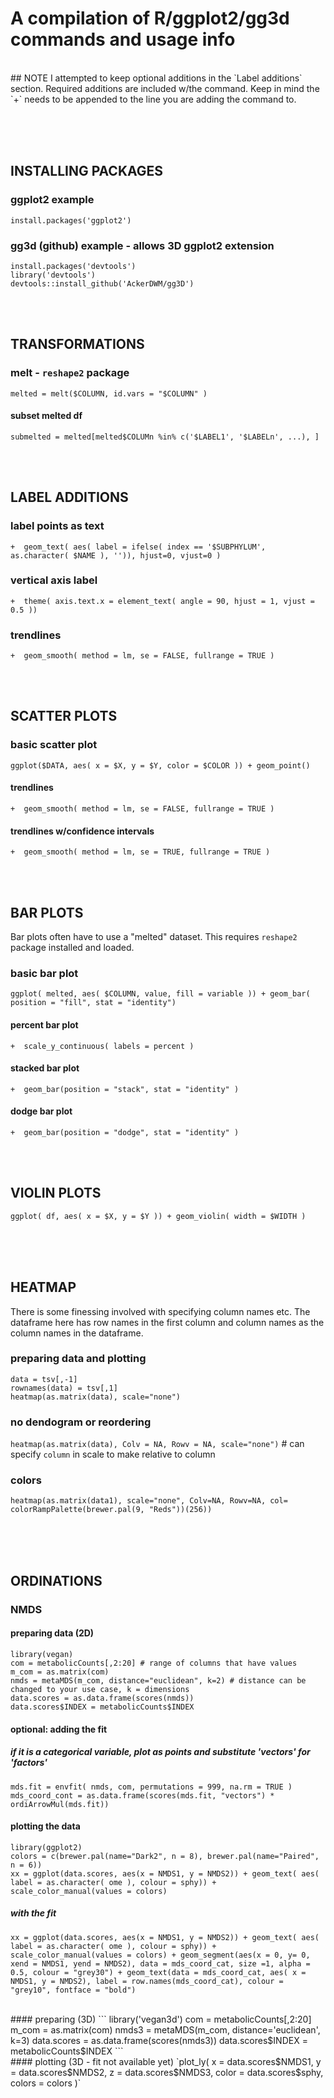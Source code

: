 # A compilation of R/ggplot2/gg3d commands and usage info
<br/>
## NOTE
I attempted to keep optional additions in the `Label additions` section. Required additions are included w/the command.
Keep in mind the `+` needs to be appended to the line you are adding the command to.


<br/><br/><br/>
## INSTALLING PACKAGES
### ggplot2 example
`install.packages('ggplot2')`
### gg3d (github) example - allows 3D ggplot2 extension
```
install.packages('devtools')
library('devtools')
devtools::install_github('AckerDWM/gg3D')
```

<br/><br/>
## TRANSFORMATIONS
### melt - `reshape2` package
`melted = melt($COLUMN, id.vars = "$COLUMN" )`
#### subset melted df
`submelted = melted[melted$COLUMn %in% c('$LABEL1', '$LABELn', ...), ]`

<br/><br/>
## LABEL ADDITIONS
### label points as text
`+	geom_text( aes( label = ifelse( index == '$SUBPHYLUM', as.character( $NAME ), '')), hjust=0, vjust=0 )`
### vertical axis label
`+	theme( axis.text.x = element_text( angle = 90, hjust = 1, vjust = 0.5 ))`
### trendlines
`+	geom_smooth( method = lm, se = FALSE, fullrange = TRUE )`

<br/><br/>
## SCATTER PLOTS
### basic scatter plot
`ggplot($DATA, aes( x = $X, y = $Y, color = $COLOR )) + geom_point()`
#### trendlines
`+	geom_smooth( method = lm, se = FALSE, fullrange = TRUE )`
#### trendlines w/confidence intervals
`+	geom_smooth( method = lm, se = TRUE, fullrange = TRUE )`

<br/><br/>
## BAR PLOTS
Bar plots often have to use a "melted" dataset. This requires `reshape2` package installed and loaded.
### basic bar plot
`ggplot( melted, aes( $COLUMN, value, fill = variable )) + geom_bar( position = "fill", stat = "identity")`
#### percent bar plot
`+	scale_y_continuous( labels = percent )`
#### stacked bar plot
`+	geom_bar(position = "stack", stat = "identity" )`
#### dodge bar plot
`+	geom_bar(position = "dodge", stat = "identity" )`

<br/><br/>
## VIOLIN PLOTS
`ggplot( df, aes( x = $X, y = $Y )) + geom_violin( width = $WIDTH )`


<br/><br/><br/>
## HEATMAP
There is some finessing involved with specifying column names etc. The dataframe here has row names in the first column and column names as the column names in the dataframe.
### preparing data and plotting
```
data = tsv[,-1]
rownames(data) = tsv[,1]
heatmap(as.matrix(data), scale="none")
```
### no dendogram or reordering
`heatmap(as.matrix(data), Colv = NA, Rowv = NA, scale="none")` # can specify `column` in scale to make relative to column
### colors
`heatmap(as.matrix(data1), scale="none", Colv=NA, Rowv=NA, col= colorRampPalette(brewer.pal(9, "Reds"))(256))`


<br/><br/><br/>
## ORDINATIONS
### NMDS
#### preparing data (2D)
```
library(vegan)
com = metabolicCounts[,2:20] # range of columns that have values
m_com = as.matrix(com)
nmds = metaMDS(m_com, distance="euclidean", k=2) # distance can be changed to your use case, k = dimensions
data.scores = as.data.frame(scores(nmds))
data.scores$INDEX = metabolicCounts$INDEX
```
#### optional: adding the fit
##### if it is a categorical variable, plot as points and substitute 'vectors' for 'factors'
```
mds.fit = envfit( nmds, com, permutations = 999, na.rm = TRUE )
mds_coord_cont = as.data.frame(scores(mds.fit, "vectors") * ordiArrowMul(mds.fit))
```
#### plotting the data
```
library(ggplot2)
colors = c(brewer.pal(name="Dark2", n = 8), brewer.pal(name="Paired", n = 6))
xx = ggplot(data.scores, aes(x = NMDS1, y = NMDS2)) + geom_text( aes( label = as.character( ome ), colour = sphy)) + scale_color_manual(values = colors)
```
##### with the fit
```
xx = ggplot(data.scores, aes(x = NMDS1, y = NMDS2)) + geom_text( aes( label = as.character( ome ), colour = sphy)) + scale_color_manual(values = colors) + geom_segment(aes(x = 0, y= 0, xend = NMDS1, yend = NMDS2), data = mds_coord_cat, size =1, alpha = 0.5, colour = "grey30") + geom_text(data = mds_coord_cat, aes( x = NMDS1, y = NMDS2), label = row.names(mds_coord_cat), colour = "grey10", fontface = "bold")
```
<br/>
#### preparing (3D)
```
library('vegan3d')
com = metabolicCounts[,2:20]
m_com = as.matrix(com)
nmds3 = metaMDS(m_com, distance='euclidean', k=3)
data.scores = as.data.frame(scores(nmds3))
data.scores$INDEX = metabolicCounts$INDEX
```
<br/>
#### plotting (3D - fit not available yet)
`plot_ly( x = data.scores$NMDS1, y = data.scores$NMDS2, z = data.scores$NMDS3, color = data.scores$sphy, colors = colors )`
